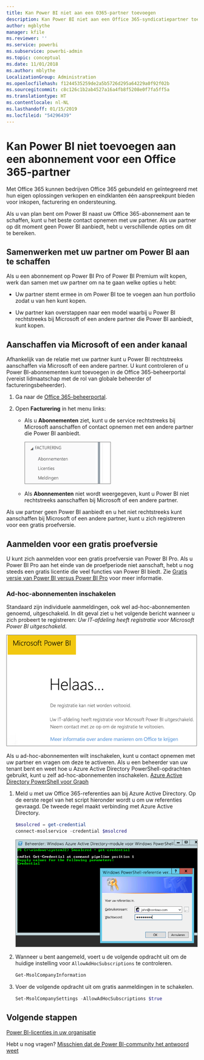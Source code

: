 ```yaml
---
title: Kan Power BI niet aan een O365-partner toevoegen
description: Kan Power BI niet aan een Office 365-syndicatiepartner toevoegen. Het gepubliceerde model is een aankoopmodel dat voor Office 365 wordt gebruikt.
author: mgblythe
manager: kfile
ms.reviewer: ''
ms.service: powerbi
ms.subservice: powerbi-admin
ms.topic: conceptual
ms.date: 11/01/2018
ms.author: mblythe
LocalizationGroup: Administration
ms.openlocfilehash: f1244535259de2a5b5726d295a64229a0f92f02b
ms.sourcegitcommit: c8c126c1b2ab4527a16a4fb8f5208e0f7fa5ff5a
ms.translationtype: HT
ms.contentlocale: nl-NL
ms.lasthandoff: 01/15/2019
ms.locfileid: "54296439"
---
```

# <a name="unable-to-add-power-bi-to-office-365-partner-subscription"></a>Kan Power BI niet toevoegen aan een abonnement voor een Office 365-partner

Met Office 365 kunnen bedrijven Office 365 gebundeld en geïntegreerd met hun eigen oplossingen verkopen en eindklanten één aanspreekpunt bieden voor inkopen, facturering en ondersteuning.

Als u van plan bent om Power BI naast uw Office 365-abonnement aan te schaffen, kunt u het beste contact opnemen met uw partner. Als uw partner op dit moment geen Power BI aanbiedt, hebt u verschillende opties om dit te bereiken.

## <a name="work-with-your-partner-to-purchase-power-bi"></a>Samenwerken met uw partner om Power BI aan te schaffen

Als u een abonnement op Power BI Pro of Power BI Premium wilt kopen, werk dan samen met uw partner om na te gaan welke opties u hebt:

* Uw partner stemt ermee in om Power BI toe te voegen aan hun portfolio zodat u van hen kunt kopen.

* Uw partner kan overstappen naar een model waarbij u Power BI rechtstreeks bij Microsoft of een andere partner die Power BI aanbiedt, kunt kopen.

## <a name="purchase-from-microsoft-or-another-channel"></a>Aanschaffen via Microsoft of een ander kanaal

Afhankelijk van de relatie met uw partner kunt u Power BI rechtstreeks aanschaffen via Microsoft of een andere partner. U kunt controleren of u Power BI-abonnementen kunt toevoegen in de Office 365-beheerportal (vereist lidmaatschap met de rol van globale beheerder of factureringsbeheerder).

1. Ga naar de [Office 365-beheerportal](https://admin.microsoft.com/AdminPortal/Home#/homepage).

1. Open **Facturering** in het menu links:

    * Als u **Abonnementen** ziet, kunt u de service rechtstreeks bij Microsoft aanschaffen of contact opnemen met een andere partner die Power BI aanbiedt.

        ![Facturering: met abonnementen](media/service-admin-syndication-partner/billingsub.png)

    * Als **Abonnementen** niet wordt weergegeven, kunt u Power BI niet rechtstreeks aanschaffen bij Microsoft of een andere partner.

Als uw partner geen Power BI aanbiedt en u het niet rechtstreeks kunt aanschaffen bij Microsoft of een andere partner, kunt u zich registreren voor een gratis proefversie.

## <a name="sign-up-for-a-free-trial"></a>Aanmelden voor een gratis proefversie

U kunt zich aanmelden voor een gratis proefversie van Power BI Pro. Als u Power BI Pro aan het einde van de proefperiode niet aanschaft, hebt u nog steeds een gratis licentie die veel functies van Power BI biedt. Zie [Gratis versie van Power BI versus Power BI Pro](service-features-license-type.md) voor meer informatie.

### <a name="enable-ad-hoc-subscriptions"></a>Ad-hoc-abonnementen inschakelen

Standaard zijn individuele aanmeldingen, ook wel ad-hoc-abonnementen genoemd, uitgeschakeld. In dit geval ziet u het volgende bericht wanneer u zich probeert te registreren: *Uw IT-afdeling heeft registratie voor Microsoft Power BI uitgeschakeld*.

!['Onze excuses'-afbeelding](media/service-admin-syndication-partner/sorry.png)

Als u ad-hoc-abonnementen wilt inschakelen, kunt u contact opnemen met uw partner en vragen om deze te activeren. Als u een beheerder van uw tenant bent en weet hoe u Azure Active Directory PowerShell-opdrachten gebruikt, kunt u zelf ad-hoc-abonnementen inschakelen. [Azure Active Directory PowerShell voor Graph](/powershell/azure/active-directory/install-adv2/)

1. Meld u met uw Office 365-referenties aan bij Azure Active Directory. Op de eerste regel van het script hieronder wordt u om uw referenties gevraagd. De tweede regel maakt verbinding met Azure Active Directory.

    ```powershell
    $msolcred = get-credential
    connect-msolservice -credential $msolcred
    ```

    ![Uw referenties invoeren](media/service-admin-syndication-partner/aad-signin.png)

1. Wanneer u bent aangemeld, voert u de volgende opdracht uit om de huidige instelling voor `AllowAdHocSubscriptions` te controleren.

    ```powershell
    Get-MsolCompanyInformation
    ```

1. Voer de volgende opdracht uit om gratis aanmeldingen in te schakelen.

    ```powershell
    Set-MsolCompanySettings -AllowAdHocSubscriptions $true
    ```

## <a name="next-steps"></a>Volgende stappen

[Power BI-licenties in uw organisatie](service-admin-licensing-organization.md)

Hebt u nog vragen? [Misschien dat de Power BI-community het antwoord weet](http://community.powerbi.com/)